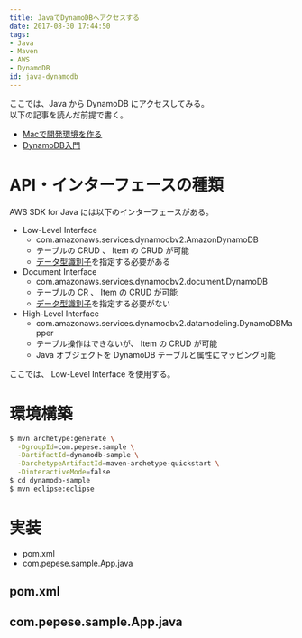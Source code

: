 ```yaml
---
title: JavaでDynamoDBへアクセスする
date: 2017-08-30 17:44:50
tags:
- Java
- Maven
- AWS
- DynamoDB
id: java-dynamodb
---
```


ここでは、Java から DynamoDB にアクセスしてみる。  
以下の記事を読んだ前提で書く。

- [Macで開発環境を作る](https://pepese.github.io/blog/mac-dev-environment/)
- [DynamoDB入門](https://pepese.github.io/blog/dynamodb-basics/)

<!-- more -->

# API・インターフェースの種類

AWS SDK for Java には以下のインターフェースがある。

- Low-Level Interface
    - com.amazonaws.services.dynamodbv2.AmazonDynamoDB
    - テーブルの CRUD 、 Item の CRUD が可能
    - [データ型識別子](http://docs.aws.amazon.com/ja_jp/amazondynamodb/latest/developerguide/Programming.LowLevelAPI.html#Programming.LowLevelAPI.DataTypeDescriptors)を指定する必要がある
- Document Interface
    - com.amazonaws.services.dynamodbv2.document.DynamoDB
    - テーブルの CR 、 Item の CRUD が可能
    - [データ型識別子](http://docs.aws.amazon.com/ja_jp/amazondynamodb/latest/developerguide/Programming.LowLevelAPI.html#Programming.LowLevelAPI.DataTypeDescriptors)を指定する必要がない
- High-Level Interface
    - com.amazonaws.services.dynamodbv2.datamodeling.DynamoDBMapper
    - テーブル操作はできないが、 Item の CRUD が可能
    - Java オブジェクトを DynamoDB テーブルと属性にマッピング可能

ここでは、 Low-Level Interface を使用する。

# 環境構築

```sh
$ mvn archetype:generate \
  -DgroupId=com.pepese.sample \
  -DartifactId=dynamodb-sample \
  -DarchetypeArtifactId=maven-archetype-quickstart \
  -DinteractiveMode=false
$ cd dynamodb-sample
$ mvn eclipse:eclipse
```

# 実装

- pom.xml
- com.pepese.sample.App.java

## pom.xml

<script src="https://gist-it.appspot.com/github/pepese/java-sample/blob/master/master/dynamodb-sample/pom.xml?footer=0"></script>

## com.pepese.sample.App.java

<script src="https://gist-it.appspot.com/github/pepese/java-sample/blob/master/dynamodb-sample/src/main/java/com/pepese/sample/dynamodb/DynamoDBClient.java?footer=0"></script>

